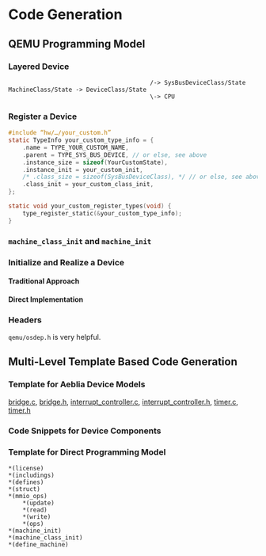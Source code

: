 # Code Generation

## QEMU Programming Model

### Layered Device 

```text
                                        /-> SysBusDeviceClass/State
MachineClass/State -> DeviceClass/State  
                                        \-> CPU
```

### Register a Device

```c
#include “hw/…/your_custom.h”  
static TypeInfo your_custom_type_info = {  
    .name = TYPE_YOUR_CUSTOM_NAME,  
    .parent = TYPE_SYS_BUS_DEVICE, // or else, see above  
    .instance_size = sizeof(YourCustomState),  
    .instance_init = your_custom_init,  
    /* .class_size = sizeof(SysBusDeviceClass), */ // or else, see above  
    .class_init = your_custom_class_init,  
};  

static void your_custom_register_types(void) {  
    type_register_static(&your_custom_type_info);  
}  
```
### `machine_class_init` and `machine_init`

### Initialize and Realize a Device

#### Traditional Approach

#### Direct Implementation

### Headers

`qemu/osdep.h` is very helpful.

## Multi-Level Template Based Code Generation

### Template for Aeblia Device Models

[bridge.c](./template/bridge.c), [bridge.h](./template/bridge.h), 
[interrupt_controller.c](./template/ic.c), [interrupt_controller.h](./template/ic.h), 
[timer.c](./template/timer.c), [timer.h](./template/timer.h)

### Code Snippets for Device Components

### Template for Direct Programming Model

```text
*(license)
*(includings)
*(defines)
*(struct)
*(mmio_ops)
    *(update)
    *(read)
    *(write)
    *(ops)
*(machine_init)
*(machine_class_init)
*(define_machine)
```
